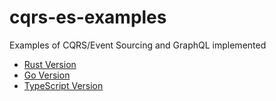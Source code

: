 # cqrs-es-examples

Examples of CQRS/Event Sourcing and GraphQL implemented

- [Rust Version](https://github.com/j5ik2o/cqrs-es-example-rs)
- [Go Version](https://github.com/j5ik2o/cqrs-es-example-go)
- [TypeScript Version](https://github.com/j5ik2o/cqrs-es-example-js)
